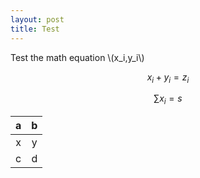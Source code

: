 ```yaml
---
layout: post
title: Test
---
```


Test the math equation \\(x_i,y_i\\)

$$x_i+y_i=z_i$$

$$\sum x_i=s$$

|a|b|
|:---:|:---:|
|x|y|
|c|d|







